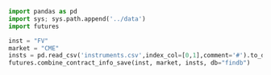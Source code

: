 
```python
import pandas as pd
import sys; sys.path.append('../data')
import futures

inst = "FV"
market = "CME"
insts = pd.read_csv('instruments.csv',index_col=[0,1],comment='#').to_dict()
futures.combine_contract_info_save(inst, market, insts, db="findb")
```































